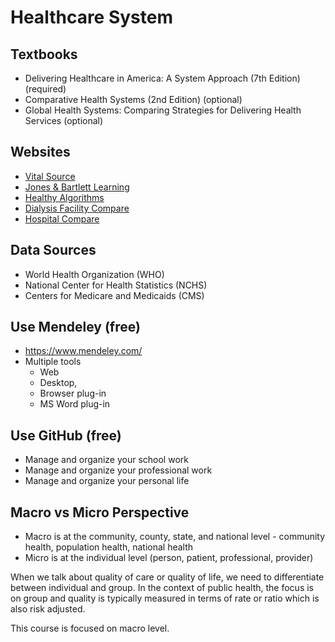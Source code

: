 # Healthcare System 

## Textbooks

- Delivering Healthcare in America: A System Approach (7th Edition) (required)
- Comparative Health Systems (2nd Edition) (optional)
- Global Health Systems: Comparing Strategies for Delivering Health Services (optional)

## Websites

- [Vital Source](https://www.vitalsource.com/educators/dashboard)
- [Jones & Bartlett Learning](https://www2.jblearning.com/my-account/dashboard/products/)
- [Healthy Algorithms](https://healthyalgorithms.com/)
- [Dialysis Facility Compare](https://www.medicare.gov/dialysisfacilitycompare/)
- [Hospital Compare](https://www.medicare.gov/hospitalcompare/)

## Data Sources

- World Health Organization (WHO) 
- National Center for Health Statistics (NCHS)
- Centers for Medicare and Medicaids (CMS)

## Use Mendeley (free)
- https://www.mendeley.com/
- Multiple tools
    - Web 
    - Desktop, 
    - Browser plug-in
    - MS Word plug-in

## Use GitHub (free)
- Manage and organize your school work
- Manage and organize your professional work
- Manage and organize your personal life 

## Macro vs Micro Perspective
- Macro is at the community, county, state, and national level - community health, population health, national health
- Micro is at the individual level (person, patient, professional, provider)

When we talk about quality of care or quality of life, we need to differentiate between individual and group. 
In the context of public health, the focus is on group and quality is typically measured in terms of rate or ratio which is 
also risk adjusted.

This course is focused on macro level.
